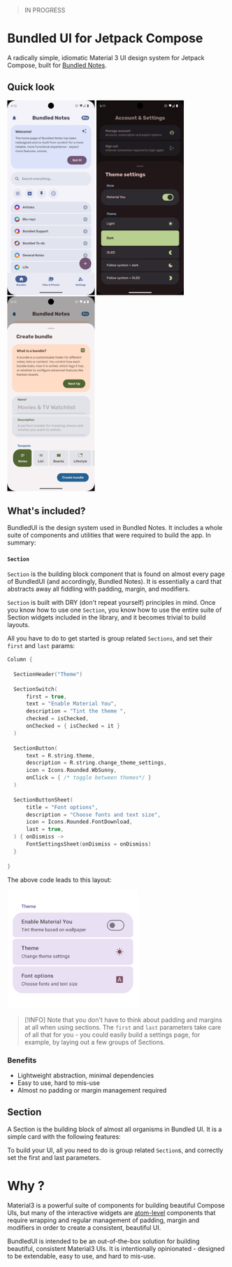 > IN PROGRESS

# Bundled UI for Jetpack Compose

A radically simple, idiomatic Material 3 UI design system for Jetpack Compose,
built for
[Bundled Notes](https://play.google.com/store/apps/details?id=com.xaviertobin.noted).

## Quick look

<!-- ![Basic italics usage example](images/home_page.png) -->

<img src="images/home_page.png" width="200" />
<img src="images/settings.png" width="200" />
<img src="images/create_bundle.png" width="200" />

## What's included?

BundledUI is the design system used in Bundled Notes. It includes a whole suite
of components and utilities that were required to build the app. In summary:

#### `Section`

`Section` is the building block component that is found on almost every page of
BundledUI (and accordingly, Bundled Notes). It is essentially a card that
abstracts away all fiddling with padding, margin, and modifiers.

`Section` is built with DRY (don't repeat yourself) principles in mind. Once you
know how to use one `Section`, you know how to use the entire suite of Section
widgets included in the library, and it becomes trivial to build layouts.

All you have to do to get started is group related `Sections`, and set their
`first` and `last` params:

```kotlin
Column {

  SectionHeader("Theme")

  SectionSwitch(
      first = true,
      text = "Enable Material You",
      description = "Tint the theme ",
      checked = isChecked,
      onChecked = { isChecked = it }
  )

  SectionButton(
      text = R.string.theme,
      description = R.string.change_theme_settings,
      icon = Icons.Rounded.WbSunny,
      onClick = { /* toggle between themes*/ }
  )

  SectionButtonSheet(
      title = "Font options",
      description = "Choose fonts and text size",
      icon = Icons.Rounded.FontDownload,
      last = true,
  ) { onDismiss ->
      FontSettingsSheet(onDismiss = onDismiss)
  }

}
```

The above code leads to this layout:

<img src="images/sections_basic.png" alt="Basic italics usage example" width="300" >

> [!INFO] Note that you don't have to think about padding and margins at all
> when using sections. The `first` and `last` parameters take care of all that
> for you - you could easily build a settings page, for example, by laying out a
> few groups of Sections.

### Benefits

- Lightweight abstraction, minimal dependencies
- Easy to use, hard to mis-use
- Almost no padding or margin management required

## Section

A Section is the building block of almost all organisms in Bundled UI. It is a
simple card with the following features:

To build your UI, all you need to do is group related `Section`s, and correctly
set the first and last parameters.

# Why ?

Material3 is a powerful suite of components for building beautiful Compose UIs,
but many of the interactive widgets are
[atom-level](http://atomicdesign.bradfrost.com/chapter-2/) components that
require wrapping and regular management of padding, margin and modifiers in
order to create a consistent, beautiful UI.

BundledUI is intended to be an out-of-the-box solution for building beautiful,
consistent Material3 UIs. It is intentionally opinionated - designed to be
extendable, easy to use, and hard to mis-use.
